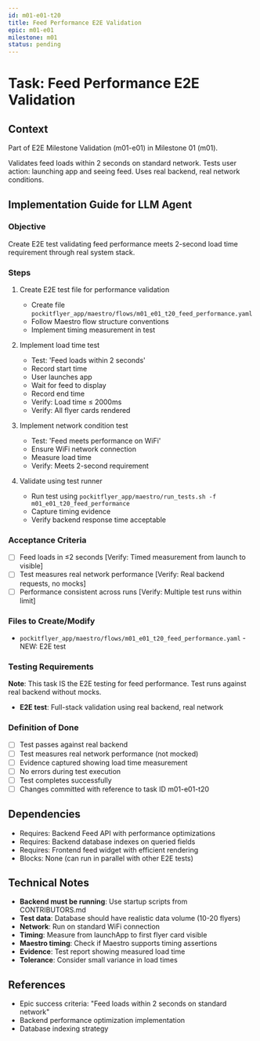```yaml
---
id: m01-e01-t20
title: Feed Performance E2E Validation
epic: m01-e01
milestone: m01
status: pending
---
```


# Task: Feed Performance E2E Validation

## Context
Part of E2E Milestone Validation (m01-e01) in Milestone 01 (m01).

Validates feed loads within 2 seconds on standard network. Tests user action: launching app and seeing feed. Uses real backend, real network conditions.

## Implementation Guide for LLM Agent

### Objective
Create E2E test validating feed performance meets 2-second load time requirement through real system stack.

### Steps

1. Create E2E test file for performance validation
   - Create file `pockitflyer_app/maestro/flows/m01_e01_t20_feed_performance.yaml`
   - Follow Maestro flow structure conventions
   - Implement timing measurement in test

2. Implement load time test
   - Test: 'Feed loads within 2 seconds'
   - Record start time
   - User launches app
   - Wait for feed to display
   - Record end time
   - Verify: Load time ≤ 2000ms
   - Verify: All flyer cards rendered

3. Implement network condition test
   - Test: 'Feed meets performance on WiFi'
   - Ensure WiFi network connection
   - Measure load time
   - Verify: Meets 2-second requirement

4. Validate using test runner
   - Run test using `pockitflyer_app/maestro/run_tests.sh -f m01_e01_t20_feed_performance`
   - Capture timing evidence
   - Verify backend response time acceptable

### Acceptance Criteria
- [ ] Feed loads in ≤2 seconds [Verify: Timed measurement from launch to visible]
- [ ] Test measures real network performance [Verify: Real backend requests, no mocks]
- [ ] Performance consistent across runs [Verify: Multiple test runs within limit]

### Files to Create/Modify
- `pockitflyer_app/maestro/flows/m01_e01_t20_feed_performance.yaml` - NEW: E2E test

### Testing Requirements
**Note**: This task IS the E2E testing for feed performance. Test runs against real backend without mocks.

- **E2E test**: Full-stack validation using real backend, real network

### Definition of Done
- [ ] Test passes against real backend
- [ ] Test measures real network performance (not mocked)
- [ ] Evidence captured showing load time measurement
- [ ] No errors during test execution
- [ ] Test completes successfully
- [ ] Changes committed with reference to task ID m01-e01-t20

## Dependencies
- Requires: Backend Feed API with performance optimizations
- Requires: Backend database indexes on queried fields
- Requires: Frontend feed widget with efficient rendering
- Blocks: None (can run in parallel with other E2E tests)

## Technical Notes
- **Backend must be running**: Use startup scripts from CONTRIBUTORS.md
- **Test data**: Database should have realistic data volume (10-20 flyers)
- **Network**: Run on standard WiFi connection
- **Timing**: Measure from launchApp to first flyer card visible
- **Maestro timing**: Check if Maestro supports timing assertions
- **Evidence**: Test report showing measured load time
- **Tolerance**: Consider small variance in load times

## References
- Epic success criteria: "Feed loads within 2 seconds on standard network"
- Backend performance optimization implementation
- Database indexing strategy
